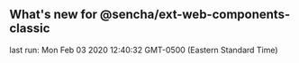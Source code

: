 ## What's new for @sencha/ext-web-components-classic

last run: Mon Feb 03 2020 12:40:32 GMT-0500 (Eastern Standard Time)
